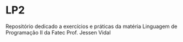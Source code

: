 # LP2
Repositório dedicado a exercícios e práticas da matéria Linguagem de Programação II da Fatec Prof. Jessen Vidal
